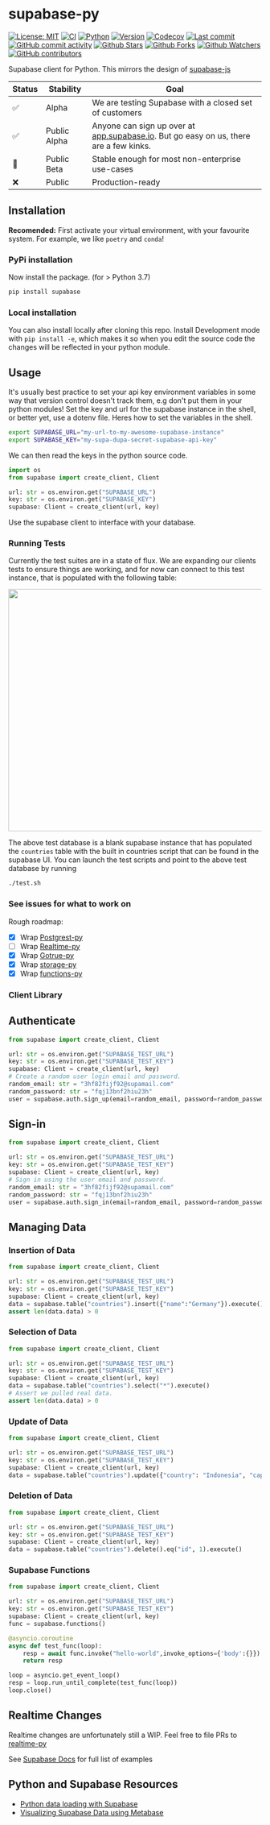 # supabase-py

[![License: MIT](https://img.shields.io/badge/License-MIT-green.svg?label=license)](https://opensource.org/licenses/MIT)
[![CI](https://github.com/supabase-community/supabase-py/actions/workflows/ci.yml/badge.svg)](https://github.com/supabase-community/supabase-py/actions/workflows/ci.yml)
[![Python](https://img.shields.io/pypi/pyversions/supabase)](https://pypi.org/project/supabase)
[![Version](https://img.shields.io/pypi/v/supabase?color=%2334D058)](https://pypi.org/project/supabase)
[![Codecov](https://codecov.io/gh/supabase-community/supabase-py/branch/develop/graph/badge.svg)](https://codecov.io/gh/supabase-community/supabase-py)
[![Last commit](https://img.shields.io/github/last-commit/supabase-community/supabase-py.svg?style=flat)](https://github.com/supabase-community/supabase-py/commits)
[![GitHub commit activity](https://img.shields.io/github/commit-activity/m/supabase-community/supabase-py)](https://github.com/supabase-community/supabase-py/commits)
[![Github Stars](https://img.shields.io/github/stars/supabase-community/supabase-py?style=flat&logo=github)](https://github.com/supabase-community/supabase-py/stargazers)
[![Github Forks](https://img.shields.io/github/forks/supabase-community/supabase-py?style=flat&logo=github)](https://github.com/supabase-community/supabase-py/network/members)
[![Github Watchers](https://img.shields.io/github/watchers/supabase-community/supabase-py?style=flat&logo=github)](https://github.com/supabase-community/supabase-py)
[![GitHub contributors](https://img.shields.io/github/contributors/supabase-community/supabase-py)](https://github.com/supabase-community/supabase-py/graphs/contributors)

Supabase client for Python. This mirrors the design of [supabase-js](https://github.com/supabase/supabase-js/blob/master/README.md)

| Status | Stability | Goal |
| ------ | ------ | ---- |
| ✅ | Alpha | We are testing Supabase with a closed set of customers |
| ✅ | Public Alpha | Anyone can sign up over at [app.supabase.io](https://app.supabase.com). But go easy on us, there are a few kinks. |
| 🚧 | Public Beta | Stable enough for most non-enterprise use-cases |
| ❌ | Public | Production-ready |

<!--We are currently in Public Alpha. Watch "releases" of this repo to get notified of major updates.

<kbd><img src="https://gitcdn.link/repo/supabase/supabase/master/web/static/watch-repo.gif" alt="Watch this repo"/></kbd> ### Doesnt work ### -->

## Installation

**Recomended:** First activate your virtual environment, with your favourite system. For example, we like `poetry` and `conda`!

### PyPi installation

Now install the package. (for > Python 3.7)

```bash
pip install supabase
```

### Local installation

You can also install locally after cloning this repo. Install Development mode with ``pip install -e``, which makes it so when you edit the source code the changes will be reflected in your python module.

## Usage

It's usually best practice to set your api key environment variables in some way that version control doesn't track them, e.g don't put them in your python modules! Set the key and url for the supabase instance in the shell, or better yet, use a dotenv file. Heres how to set the variables in the shell.

```bash
export SUPABASE_URL="my-url-to-my-awesome-supabase-instance"
export SUPABASE_KEY="my-supa-dupa-secret-supabase-api-key"
```

We can then read the keys in the python source code.

```python
import os
from supabase import create_client, Client

url: str = os.environ.get("SUPABASE_URL")
key: str = os.environ.get("SUPABASE_KEY")
supabase: Client = create_client(url, key)
```

Use the supabase client to interface with your database.

### Running Tests

Currently the test suites are in a state of flux. We are expanding our clients tests to ensure things are working, and for now can connect to this test instance, that is populated with the following table:

<p align="center">
  <img width="720" height="481" src="https://i.ibb.co/Bq7Kdty/db.png">
</p>

The above test database is a blank supabase instance that has populated the `countries` table with the built in countries script that can be found in the supabase UI. You can launch the test scripts and point to the above test database by running

```bash
./test.sh
```

### See issues for what to work on

Rough roadmap:

- [x] Wrap [Postgrest-py](https://github.com/supabase-community/postgrest-py/)
- [ ] Wrap [Realtime-py](https://github.com/supabase-community/realtime-py)
- [x] Wrap [Gotrue-py](https://github.com/supabase-community/gotrue-py)
- [x] Wrap [storage-py](https://github.com/supabase-community/storage-py)
- [x] Wrap [functions-py](https://github.com/supabase-community/functions-py)

### Client Library

## Authenticate

```python
from supabase import create_client, Client

url: str = os.environ.get("SUPABASE_TEST_URL")
key: str = os.environ.get("SUPABASE_TEST_KEY")
supabase: Client = create_client(url, key)
# Create a random user login email and password.
random_email: str = "3hf82fijf92@supamail.com"
random_password: str = "fqj13bnf2hiu23h"
user = supabase.auth.sign_up(email=random_email, password=random_password)
```

## Sign-in

```python
from supabase import create_client, Client

url: str = os.environ.get("SUPABASE_TEST_URL")
key: str = os.environ.get("SUPABASE_TEST_KEY")
supabase: Client = create_client(url, key)
# Sign in using the user email and password.
random_email: str = "3hf82fijf92@supamail.com"
random_password: str = "fqj13bnf2hiu23h"
user = supabase.auth.sign_in(email=random_email, password=random_password)
```

## Managing Data

### Insertion of Data

```python
from supabase import create_client, Client

url: str = os.environ.get("SUPABASE_TEST_URL")
key: str = os.environ.get("SUPABASE_TEST_KEY")
supabase: Client = create_client(url, key)
data = supabase.table("countries").insert({"name":"Germany"}).execute()
assert len(data.data) > 0
```

### Selection of Data

```python
from supabase import create_client, Client

url: str = os.environ.get("SUPABASE_TEST_URL")
key: str = os.environ.get("SUPABASE_TEST_KEY")
supabase: Client = create_client(url, key)
data = supabase.table("countries").select("*").execute()
# Assert we pulled real data.
assert len(data.data) > 0
```

### Update of Data

```python
from supabase import create_client, Client

url: str = os.environ.get("SUPABASE_TEST_URL")
key: str = os.environ.get("SUPABASE_TEST_KEY")
supabase: Client = create_client(url, key)
data = supabase.table("countries").update({"country": "Indonesia", "capital_city": "Jakarta"}).eq("id", 1).execute()
```

### Deletion of Data

```python
from supabase import create_client, Client

url: str = os.environ.get("SUPABASE_TEST_URL")
key: str = os.environ.get("SUPABASE_TEST_KEY")
supabase: Client = create_client(url, key)
data = supabase.table("countries").delete().eq("id", 1).execute()
```

### Supabase Functions

```python
from supabase import create_client, Client

url: str = os.environ.get("SUPABASE_TEST_URL")
key: str = os.environ.get("SUPABASE_TEST_KEY")
supabase: Client = create_client(url, key)
func = supabase.functions()

@asyncio.coroutine
async def test_func(loop):
    resp = await func.invoke("hello-world",invoke_options={'body':{}})
    return resp

loop = asyncio.get_event_loop()
resp = loop.run_until_complete(test_func(loop))
loop.close()
```

## Realtime Changes

Realtime changes are unfortunately still a WIP. Feel free to file PRs to [realtime-py](https://github.com/supabase-community/realtime-py)

See [Supabase Docs](https://supabase.com/docs/guides/client-libraries) for full list of examples

## Python and Supabase Resources

- [Python data loading with Supabase](https://supabase.com/blog/loading-data-supabase-python)
- [Visualizing Supabase Data using Metabase](https://supabase.com/visualizing-supabase-data-using-metabase)
